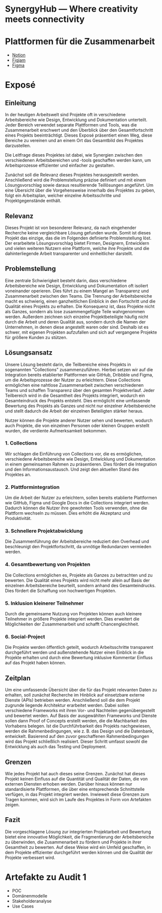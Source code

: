# SynergyHub — Where creativity meets connectivity

# Plattformen für die Zusammenarbeit

- [Notion](https://www.notion.so/visualsofpaul/EPM-8e95328aed79474aa89c68c3fb88dce4?pvs=4)
- [Figjam](https://www.figma.com/file/FTqhqgK9zkIVd0gjewLxWi/EPM?type=whiteboard&node-id=0%3A1&t=g24jlbYIQcP9oXrg-0)
- [Figma](https://www.figma.com/file/GuDWpSkybEMcFFQyzGXbYY/SynergyHub?type=design&node-id=0%3A1&mode=design&t=3n6VvDQvF2JkEYLU-1)

# Exposé

## Einleitung

In der heutigen Arbeitswelt sind Projekte oft in verschiedene Arbeitsbereiche wie Design, Entwicklung und Dokumentation unterteilt. Jeder Bereich verwendet separate Plattformen und Tools, was die Zusammenarbeit erschwert und den Überblick über den Gesamtfortschritt eines Projekts beeinträchtigt. Dieses Exposé präsentiert einen Weg, diese Bereiche zu vereinen und an einem Ort das Gesamtbild des Projektes darzustellen.

Die Leitfrage dieses Projektes ist dabei, wie Synergien zwischen den verschiedenen Arbeitsbereichen und -tools geschaffen werden kann, um Arbeitsprozesse effizienter und einfacher zu gestalten.

Zunächst soll die Relevanz dieses Projektes herausgestellt werden. Anschließend wird die Problemstellung präzise definiert und mit einem Lösungsvorschlag sowie daraus resultierende Teillösungen angeführt. Um eine Übersicht über die Vorgehensweise innerhalb des Projektes zu geben, folgt ein Arbeitsplan, welcher einzelne Arbeitsschritte und Projektgegenstände enthält.

## Relevanz

Dieses Projekt ist von besonderer Relevanz, da nach eingehender Recherche keine vergleichbare Lösung gefunden wurde. Somit ist dieses Projekt das einzige, das die im Folgenden definierte Problemstellung löst. Der erarbeitete Lösungsvorschlag bietet Firmen, Designern, Entwicklern und vielen weiteren Nutzern eine Plattform, welche ihre Projekte und die dahinterliegende Arbeit transparenter und einheitlicher darstellt.

## Problemstellung

Eine zentrale Schwierigkeit besteht darin, dass verschiedene Arbeitsbereiche wie Design, Entwicklung und Dokumentation oft isoliert voneinander operieren. Dies führt zu einem Mangel an Transparenz und Zusammenarbeit zwischen den Teams. Die Trennung der Arbeitsbereiche macht es schwierig, einen ganzheitlichen Einblick in den Fortschritt und die Qualität eines Projekts zu erhalten. Die Konsequenz ist, dass Projekte nicht als Ganzes, sondern als lose zusammengefügte Teile wahrgenommen werden. 
Außerdem zeichnen sich einzelne Projektbeteiligte häufig nicht durch die Arbeit und deren Qualität aus, sondern durch die Namen der Unternehmen, in denen diese angestellt waren oder sind. Deshalb ist es schwer, mit eigenen Projekten aufzufallen und sich auf vergangene Projekte für größere Kunden zu stützen.

## Lösungsansatz

Unsere Lösung besteht darin, die Teilbereiche eines Projekts in sogenannten "Collections" zusammenzuführen. Hierbei setzen wir auf die Integration bereits etablierter Plattformen wie GitHub, Dribbble und Figma, um die Arbeitsprozesse der Nutzer zu erleichtern. Diese Collections ermöglichen eine nahtlose Zusammenarbeit zwischen verschiedenen Teams und schaffen Transparenz über den gesamten Projektverlauf. Jeder Teilbereich wird in die Gesamtheit des Projekts integriert, wodurch ein Gesamteindruck des Projekts entsteht. Dies ermöglicht eine umfassende Bewertung des Projekts als Ganzes und nicht nur einzelner Arbeitsbereiche und stellt dadurch die Arbeit der einzelnen Beteiligten stärker heraus.

Nutzer können die Projekte anderer Nutzer sehen und bewerten, wodurch auch Projekte, die von einzelnen Personen oder kleinen Gruppen erstellt wurden, die verdiente Aufmerksamkeit bekommen. 

### 1. Collections

Wir schlagen die Einführung von Collections vor, die es ermöglichen, verschiedene Arbeitsbereiche wie Design, Entwicklung und Dokumentation in einem gemeinsamen Rahmen zu präsentieren. Dies fördert die Integration und den Informationsaustausch. Und zeigt den aktuellen Stand des Projektes an.

### 2. Plattformintegration

Um die Arbeit der Nutzer zu erleichtern, sollen bereits etablierte Plattformen wie GitHub, Figma und Google Docs in die Collections integriert werden. Dadurch können die Nutzer ihre gewohnten Tools verwenden, ohne die Plattform wechseln zu müssen. Dies erhöht die Akzeptanz und Produktivität.

### 3. Schnellere Projektabwicklung

Die Zusammenführung der Arbeitsbereiche reduziert den Overhead und beschleunigt den Projektfortschritt, da unnötige Redundanzen vermieden werden.

### 4. Gesamtbewertung von Projekten

Die Collections ermöglichen es, Projekte als Ganzes zu betrachten und zu bewerten. Die Qualität eines Projekts wird nicht mehr allein auf Basis der einzelnen Arbeitsbereiche beurteilt, sondern anhand des Gesamteindrucks. Dies fördert die Schaffung von hochwertigen Projekten.

### 5. Inklusion kleinerer Teilnehmer

Durch die gemeinsame Nutzung von Projekten können auch kleinere Teilnehmer in größere Projekte integriert werden. Dies erweitert die Möglichkeiten der Zusammenarbeit und schafft Chancengleichheit.

### 6. Social-Project

Die Projekte werden öffentlich geteilt, wodurch Arbeitsschritte transparent durchgeführt werden und außenstehende Nutzer einen Einblick in die Projekte erhalten und durch eine Bewertung inklusive Kommentar Einfluss auf das Projekt haben können. 

## Zeitplan

Um eine umfassende Übersicht über die für das Projekt relevanten Daten zu erhalten, soll zunächst Recherche im Hinblick auf einsetzbare externe Dienste (APIs) betrieben werden. Anschließend soll die dem Projekt zugrunde liegende Architektur erarbeitet werden. Dabei sollen verschiedene Frameworks mit ihren Vor- und Nachteilen gegenübergestellt und bewertet werden. Auf Basis der ausgewählten Frameworks und Dienste sollen dann Proof of Concepts erstellt werden, die die Machbarkeit des Vorhabens belegen. Ist die Durchführbarkeit des Projekts nachgewiesen, werden die Rahmenbedingungen, wie z. B. das Design und die Datenbank, entwickelt. Basierend auf den zuvor geschaffenen Rahmenbedingungen wird das Projekt schließlich realisiert. Dieser Schritt umfasst sowohl die Entwicklung als auch das Testing und Deployment.

## Grenzen

Wie jedes Projekt hat auch dieses seine Grenzen. Zunächst hat dieses Projekt keinen Einfluss auf die Quantität und Qualität der Daten, die von externen Diensten erhoben werden. Darüber hinaus können nur standardisierte Plattformen, die über eine entsprechende Schnittstelle verfügen, in das Projekt integriert werden. Inwieweit diese Grenzen zum Tragen kommen, wird sich im Laufe des Projektes in Form von Artefakten zeigen.

## Fazit

Die vorgeschlagene Lösung zur integrierten Projektarbeit und Bewertung bietet eine innovative Möglichkeit, die Fragmentierung der Arbeitsbereiche zu überwinden, die Zusammenarbeit zu fördern und Projekte in ihrer Gesamtheit zu bewerten. Auf diese Weise wird ein Umfeld geschaffen, in dem Projekte effizienter durchgeführt werden können und die Qualität der Projekte verbessert wird.

# Artefakte zu Audit 1
- POC
- Domänenmodelle
- Stakeholderanalyse
- Use Cases
